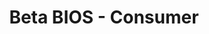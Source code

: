 ---
layout: default
parent: BIOS Collection
title: Beta BIOS - Consumer
nav_order: 1
has_children: true
---